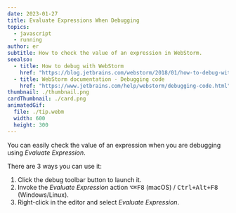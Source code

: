 ```yaml
---
date: 2023-01-27
title: Evaluate Expressions When Debugging
topics:
  - javascript
  - running
author: er
subtitle: How to check the value of an expression in WebStorm.
seealso:
  - title: How to debug with WebStorm
    href: "https://blog.jetbrains.com/webstorm/2018/01/how-to-debug-with-webstorm/"
  - title: WebStorm documentation - Debugging code
    href: "https://www.jetbrains.com/help/webstorm/debugging-code.html"
thumbnail: ./thumbnail.png
cardThumbnail: ./card.png
animatedGif:
  file: ./tip.webm
  width: 600
  height: 300
---
```


You can easily check the value of an expression when you are debugging using _Evaluate Expression_.

There are 3 ways you can use it:

1. Click the debug toolbar button to launch it.
2. Invoke the _Evaluate Expression_ action <kbd>⌥⌘F8</kbd> (macOS) / <kbd>Ctrl+Alt+F8</kbd> (Windows/Linux).
3. Right-click in the editor and select _Evaluate Expression_.
